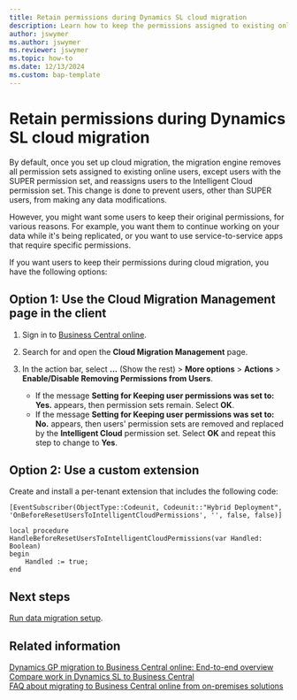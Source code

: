 ```yaml
---
title: Retain permissions during Dynamics SL cloud migration
description: Learn how to keep the permissions assigned to existing online users so they can continue to work as usual during Dynamics SLcloud migration.
author: jswymer 
ms.author: jswymer 
ms.reviewer: jswymer
ms.topic: how-to
ms.date: 12/13/2024
ms.custom: bap-template
---
```

# Retain permissions during Dynamics SL cloud migration

By default, once you set up cloud migration, the migration engine removes all permission sets assigned to existing online users, except users with the SUPER permission set, and reassigns users to the Intelligent Cloud permission set. This change is done to prevent users, other than SUPER users, from making any data modifications.

However, you might want some users to keep their original permissions, for various reasons. For example, you want them to continue working on your data while it's being replicated, or you want to use service-to-service apps that require specific permissions.

If you want users to keep their permissions during cloud migration, you have the following options:

## Option 1: Use the Cloud Migration Management page in the client

1. Sign in to [Business Central online](https://businesscentral.dynamics.com/).
1. Search for and open the **Cloud Migration Management** page.
1. In the action bar, select **...** (Show the rest) > **More options** > **Actions** > **Enable/Disable Removing Permissions from Users**.

   - If the message **Setting for Keeping user permissions was set to: Yes.** appears, then permission sets remain. Select **OK**.
   - If the message **Setting for Keeping user permissions was set to: No.** appears, then users' permission sets are removed and replaced by the **Intelligent Cloud** permission set. Select **OK** and repeat this step to change to **Yes**.

## Option 2: Use a custom extension

Create and install a per-tenant extension that includes the following code:

```al
[EventSubscriber(ObjectType::Codeunit, Codeunit::"Hybrid Deployment", 'OnBeforeResetUsersToIntelligentCloudPermissions', '', false, false)] 

local procedure HandleBeforeResetUsersToIntelligentCloudPermissions(var Handled: Boolean) 
begin 
    Handled := true; 
end 
```

## Next steps

[Run data migration setup](migration-setup.md).

## Related information

[Dynamics GP migration to Business Central online: End-to-end overview](migrate-sl-overview.md)  
[Compare work in Dynamics SL to Business Central](migrate-dynamics-sl-videos.md)  
[FAQ about migrating to Business Central online from on-premises solutions](faq-migrate-data.md)
